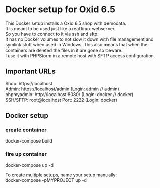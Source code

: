 # Docker setup for Oxid 6.5

This Docker setup installs a Oxid 6.5 shop with demodata.  
It is meant to be used just like a real linux webserver.  
So you have to connect to it via ssh and sftp.  
It has no Docker volumes to not slow it down with file management and symlink stuff when used in Windows.
This also means that when the containers are deleted the files in it are gone so beware.  
I use it with PHPStorm in a remote host with SFTP access configuration.

## Important URLs
Shop: https://localhost  
Admin: https://localhost/admin (Login:  admin // admin)  
phpmyadmin: http://localhost:8080/ (Login: docker // docker)  
SSH/SFTP: root@localhost Port: 2222 (Login: docker)

## Docker setup

### create container
docker-compose build
### fire up container
docker-compose up -d  
  
To create multiple setups, name your setup manually:  
docker-compose -pMYPROJECT up -d